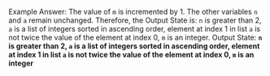 Example Answer: 
The value of `m` is incremented by 1. The other variables `n` and `a` remain unchanged. Therefore, the Output State is: `n` is greater than 2, `a` is a list of integers sorted in ascending order, element at index 1 in list `a` is not twice the value of the element at index 0, `m` is an integer.
Output State: **`n` is greater than 2, `a` is a list of integers sorted in ascending order, element at index 1 in list `a` is not twice the value of the element at index 0, `m` is an integer**